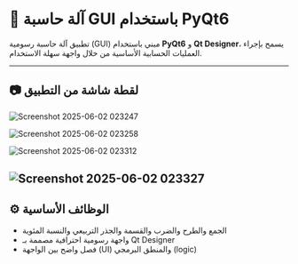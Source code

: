 # 🧮 آلة حاسبة GUI باستخدام PyQt6

تطبيق آلة حاسبة رسومية (GUI) مبني باستخدام **PyQt6** و **Qt Designer**، يسمح بإجراء العمليات الحسابية الأساسية من خلال واجهة سهلة الاستخدام.

---

## 📷 لقطة شاشة من التطبيق


![Screenshot 2025-06-02 023247](https://github.com/user-attachments/assets/a60492a2-6f7f-46d0-9c33-3707e9def939)

![Screenshot 2025-06-02 023258](https://github.com/user-attachments/assets/391576c1-eec4-436f-a154-7f26bf5a7008)

![Screenshot 2025-06-02 023312](https://github.com/user-attachments/assets/f8321a58-60c4-4fa1-8f93-9b771757d7bc)

![Screenshot 2025-06-02 023327](https://github.com/user-attachments/assets/350cfeb6-a7a9-41bc-8769-f7c8ae246d63)
---

## ⚙️ الوظائف الأساسية



- الجمع والطرح والضرب والقسمة والجذر التربيعي والنسبة المئوية
- واجهة رسومية احترافية مصممة بـ Qt Designer
- فصل واضح بين الواجهة (UI) والمنطق البرمجي (logic)
